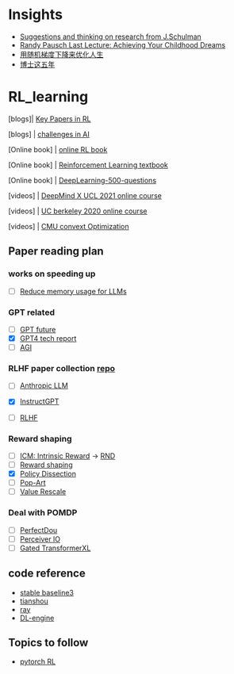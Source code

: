 # Insights
- [Suggestions and thinking on research from J.Schulman](http://joschu.net/blog/opinionated-guide-ml-research.html)
- [Randy Pausch Last Lecture: Achieving Your Childhood Dreams ](https://www.youtube.com/watch?v=ji5_MqicxSo)
- [用随机梯度下降来优化人生](https://zhuanlan.zhihu.com/p/414009313)
- [博士这五年](https://zhuanlan.zhihu.com/p/25099638)

# RL_learning

[blogs]| [Key Papers in RL ](https://spinningup.openai.com/en/latest/spinningup/keypapers.html)

[blogs] | [challenges in AI](https://www.aicrowd.com/challenges)

[Online book] | [online RL book](https://datawhalechina.github.io/easy-rl/#/)

[Online book] | [Reinforcement Learning textbook](http://incompleteideas.net/book/RLbook2020.pdf)

[Online book] | [DeepLearning-500-questions](https://github.com/scutan90/DeepLearning-500-questions/tree/master)

[videos] | [DeepMind X UCL 2021 online course](https://www.youtube.com/watch?v=TCCjZe0y4Qc&list=PLqRF21Jxw1hLwqzN-uCv-x2pszaQrbsCN)

[videos] | [UC berkeley 2020 online course](https://www.bilibili.com/video/BV12341167kL?spm_id_from=333.999.0.0&vd_source=f00e550240a24857f20e7b19be677b54)

[videos] | [CMU convext Optimization](https://www.stat.cmu.edu/~ryantibs/convexopt-F18/)


## Paper reading plan
### works on speeding up
- [ ] [Reduce memory usage for LLMs](https://arxiv.org/abs/2306.09782)

### GPT related
- [ ] [GPT future](https://arxiv.org/abs/2303.10130)
- [x] [GPT4 tech report](https://arxiv.org/abs/2303.08774)
- [ ] [AGI](https://arxiv.org/abs/2303.12712)

### RLHF paper collection [repo](https://github.com/opendilab/awesome-RLHF)
- [ ] [Anthropic LLM](https://arxiv.org/abs/2204.05862)
- [x] [InstructGPT](https://arxiv.org/abs/2203.02155)
- [ ] [RLHF](https://arxiv.org/abs/1909.08593)


### Reward shaping
- [ ] [ICM: Intrinsic Reward](https://arxiv.org/abs/1705.05363) -> [RND](https://arxiv.org/abs/1810.12894)
- [ ] [Reward shaping](https://arxiv.org/abs/2205.07015) 
- [x] [Policy Dissection](https://arxiv.org/abs/2206.00152)
- [ ] [Pop-Art](https://arxiv.org/abs/1602.07714)
- [ ] [Value Rescale](https://arxiv.org/abs/1805.11593)

### Deal with POMDP
- [ ] [PerfectDou](https://arxiv.org/abs/2203.16406?context=cs)
- [ ] [Perceiver IO](https://arxiv.org/abs/2107.14795)
- [ ] [Gated TransformerXL](https://arxiv.org/abs/1910.06764)

## code reference
- [stable baseline3](https://github.com/DLR-RM/stable-baselines3)
- [tianshou](https://github.com/thu-ml/tianshou)
- [ray](https://docs.ray.io/en/latest/rllib/index.html)
- [DL-engine](https://di-engine-docs.readthedocs.io/zh_CN/latest/)


## Topics to follow
- [pytorch RL](https://discuss.pytorch.org/c/reinforcement-learning/6)
